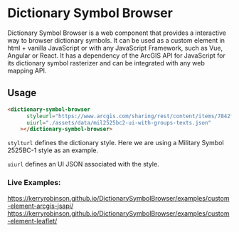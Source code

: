 # Dictionary Symbol Browser

Dictionary Symbol Browser is a web component that provides a interactive way to browser dictionary symbols. It can be used as a custom element in html + vanilla JavaScript or with any JavaScript Framework, such as Vue, Angular or React. It has a dependency of the ArcGIS API for JavaScript for its dictionary symbol rasterizer and can be integrated with any web mapping API.

## Usage

```html
<dictionary-symbol-browser
      styleurl="https://www.arcgis.com/sharing/rest/content/items/7842f07fabbf48a4b768fc5aa66dc5b7"
      uiurl="./assets/data/mil2525bc2-ui-with-groups-texts.json"
    ></dictionary-symbol-browser>
```

`stylturl` defines the dictionary style. Here we are using a Military Symbol 2525BC-1 style as an example.

`uiurl` defines an UI JSON associated with the style. 

### Live Examples:
https://kerryrobinson.github.io/DictionarySymbolBrowser/examples/custom-element-arcgis-jsapi/
https://kerryrobinson.github.io/DictionarySymbolBrowser/examples/custom-element-leaflet/
